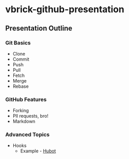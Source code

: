 vbrick-github-presentation
==========================

## Presentation Outline

### Git Basics
* Clone
* Commit
* Push
* Pull
* Fetch
* Merge
* Rebase


### GitHub Features
* Forking
* Pll requests, bro!
* Markdown


### Advanced Topics
* Hooks
  * Example - [Hubot](http://hubot.github.com/)
